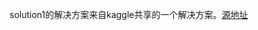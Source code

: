 solution1的解决方案来自kaggle共享的一个解决方案。[源地址](https://www.kaggle.com/gzyyzg/inference-resnest-rfcx-audio-detection)